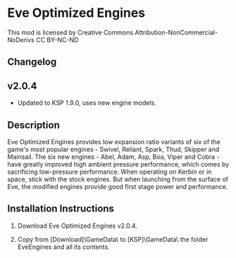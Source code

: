 # Eve Optimized Engines

This mod is licensed by Creative Commons Attribution-NonCommercial-NoDerivs
CC BY-NC-ND

## Changelog
## v2.0.4

* Updated to KSP 1.9.0, uses new engine models.

## Description

Eve Optimized Engines provides low expansion ratio variants of six of the game's most popular engines - Swivel, Reliant, Spark, Thud, Skipper and Mainsail. The six new engines - Abel, Adam, Asp, Boa, Viper and Cobra - have greatly improved high ambient pressure performance, which comes by sacrificing low-pressure performance. When operating on Kerbin or in space, stick with the stock engines. But when launching from the surface of Eve, the modified engines provide good first stage power and performance.

## Installation Instructions

1. Download Eve Optimized Engines v2.0.4.

2. Copy from [Download]\GameData\ to [KSP]\GameData\ the folder EveEngines and all its contents.
